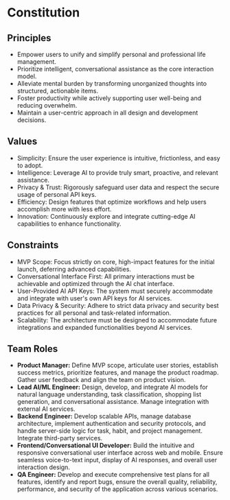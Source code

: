 # Constitution

## Principles
- Empower users to unify and simplify personal and professional life management.
- Prioritize intelligent, conversational assistance as the core interaction model.
- Alleviate mental burden by transforming unorganized thoughts into structured, actionable items.
- Foster productivity while actively supporting user well-being and reducing overwhelm.
- Maintain a user-centric approach in all design and development decisions.

## Values
- Simplicity: Ensure the user experience is intuitive, frictionless, and easy to adopt.
- Intelligence: Leverage AI to provide truly smart, proactive, and relevant assistance.
- Privacy & Trust: Rigorously safeguard user data and respect the secure usage of personal API keys.
- Efficiency: Design features that optimize workflows and help users accomplish more with less effort.
- Innovation: Continuously explore and integrate cutting-edge AI capabilities to enhance functionality.

## Constraints
- MVP Scope: Focus strictly on core, high-impact features for the initial launch, deferring advanced capabilities.
- Conversational Interface First: All primary interactions must be achievable and optimized through the AI chat interface.
- User-Provided AI API Keys: The system must securely accommodate and integrate with user's own API keys for AI services.
- Data Privacy & Security: Adhere to strict data privacy and security best practices for all personal and task-related information.
- Scalability: The architecture must be designed to accommodate future integrations and expanded functionalities beyond AI services.

## Team Roles
- **Product Manager:** Define MVP scope, articulate user stories, establish success metrics, prioritize features, and manage the product roadmap. Gather user feedback and align the team on product vision.
- **Lead AI/ML Engineer:** Design, develop, and integrate AI models for natural language understanding, task classification, shopping list generation, and conversational assistance. Manage integration with external AI services.
- **Backend Engineer:** Develop scalable APIs, manage database architecture, implement authentication and security protocols, and handle server-side logic for task, habit, and project management. Integrate third-party services.
- **Frontend/Conversational UI Developer:** Build the intuitive and responsive conversational user interface across web and mobile. Ensure seamless voice-to-text input, display of AI responses, and overall user interaction design.
- **QA Engineer:** Develop and execute comprehensive test plans for all features, identify and report bugs, ensure the overall quality, reliability, performance, and security of the application across various scenarios.
